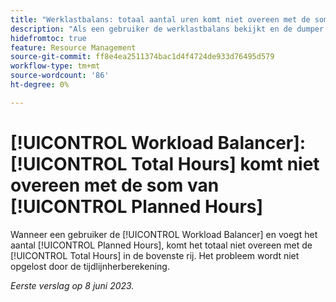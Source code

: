 ```yaml
---
title: "Werklastbalans: totaal aantal uren komt niet overeen met de som van de geplande uren"
description: "Als een gebruiker de werklastbalans bekijkt en de dumper van geplande uren optelt, komt het totaal niet overeen met de totale uren in de bovenste rij. Het probleem wordt niet opgelost door de tijdlijnherberekening."
hidefromtoc: true
feature: Resource Management
source-git-commit: ff8e4ea2511374bac1d4f4724de933d76495d579
workflow-type: tm+mt
source-wordcount: '86'
ht-degree: 0%

---
```



# [!UICONTROL Workload Balancer]: [!UICONTROL Total Hours] komt niet overeen met de som van [!UICONTROL Planned Hours]

Wanneer een gebruiker de [!UICONTROL Workload Balancer] en voegt het aantal [!UICONTROL Planned Hours], komt het totaal niet overeen met de [!UICONTROL Total Hours] in de bovenste rij. Het probleem wordt niet opgelost door de tijdlijnherberekening.

_Eerste verslag op 8 juni 2023._

